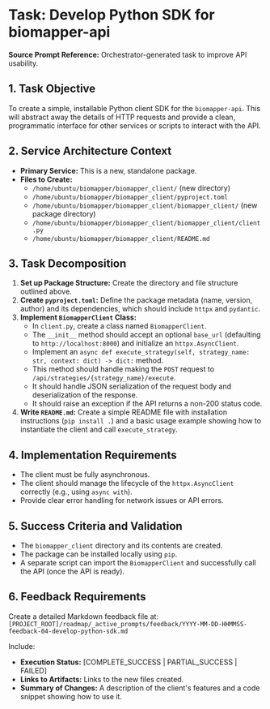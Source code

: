 # Task: Develop Python SDK for biomapper-api

**Source Prompt Reference:** Orchestrator-generated task to improve API usability.

## 1. Task Objective

To create a simple, installable Python client SDK for the `biomapper-api`. This will abstract away the details of HTTP requests and provide a clean, programmatic interface for other services or scripts to interact with the API.

## 2. Service Architecture Context

- **Primary Service:** This is a new, standalone package.
- **Files to Create:**
    - `/home/ubuntu/biomapper/biomapper_client/` (new directory)
    - `/home/ubuntu/biomapper/biomapper_client/pyproject.toml`
    - `/home/ubuntu/biomapper/biomapper_client/biomapper_client/` (new package directory)
    - `/home/ubuntu/biomapper/biomapper_client/biomapper_client/client.py`
    - `/home/ubuntu/biomapper/biomapper_client/README.md`

## 3. Task Decomposition

1.  **Set up Package Structure:** Create the directory and file structure outlined above.
2.  **Create `pyproject.toml`:** Define the package metadata (name, version, author) and its dependencies, which should include `httpx` and `pydantic`.
3.  **Implement `BiomapperClient` Class:**
    *   In `client.py`, create a class named `BiomapperClient`.
    *   The `__init__` method should accept an optional `base_url` (defaulting to `http://localhost:8000`) and initialize an `httpx.AsyncClient`.
    *   Implement an `async def execute_strategy(self, strategy_name: str, context: dict) -> dict:` method.
    *   This method should handle making the `POST` request to `/api/strategies/{strategy_name}/execute`.
    *   It should handle JSON serialization of the request body and deserialization of the response.
    *   It should raise an exception if the API returns a non-200 status code.
4.  **Write `README.md`:** Create a simple README file with installation instructions (`pip install .`) and a basic usage example showing how to instantiate the client and call `execute_strategy`.

## 4. Implementation Requirements

- The client must be fully asynchronous.
- The client should manage the lifecycle of the `httpx.AsyncClient` correctly (e.g., using `async with`).
- Provide clear error handling for network issues or API errors.

## 5. Success Criteria and Validation

- The `biomapper_client` directory and its contents are created.
- The package can be installed locally using `pip`.
- A separate script can import the `BiomapperClient` and successfully call the API (once the API is ready).

## 6. Feedback Requirements

Create a detailed Markdown feedback file at:
`[PROJECT_ROOT]/roadmap/_active_prompts/feedback/YYYY-MM-DD-HHMMSS-feedback-04-develop-python-sdk.md`

Include:
-   **Execution Status:** [COMPLETE_SUCCESS | PARTIAL_SUCCESS | FAILED]
-   **Links to Artifacts:** Links to the new files created.
-   **Summary of Changes:** A description of the client's features and a code snippet showing how to use it.

